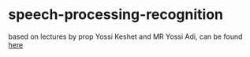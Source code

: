 # speech-processing-recognition

based on lectures by prop Yossi Keshet and MR Yossi Adi,
can be found [here](https://www.youtube.com/playlist?list=PLM96W_EHEqh50G6gHJ69Q9VUz8Gl5VeFJ)
